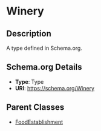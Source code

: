 # Winery

## Description
A type defined in Schema.org.

## Schema.org Details
- **Type**: Type
- **URI**: https://schema.org/Winery

## Parent Classes
- [FoodEstablishment](../FoodEstablishment.md)

